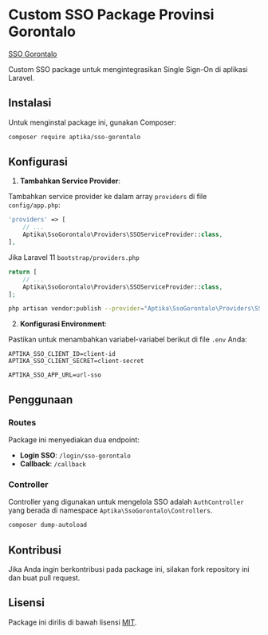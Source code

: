 # Custom SSO Package Provinsi Gorontalo
[SSO Gorontalo](https://sso.gorontaloprov.go.id)

Custom SSO package untuk mengintegrasikan Single Sign-On di aplikasi Laravel.

## Instalasi

Untuk menginstal package ini, gunakan Composer:

```sh
composer require aptika/sso-gorontalo
```

## Konfigurasi

1. **Tambahkan Service Provider**:

Tambahkan service provider ke dalam array `providers` di file `config/app.php`:

```php
'providers' => [
    // ...
    Aptika\SsoGorontalo\Providers\SSOServiceProvider::class,
],
```
Jika
Laravel 11
`bootstrap/providers.php`
```php
return [
    // ...
    Aptika\SsoGorontalo\Providers\SSOServiceProvider::class,
];

```
```bash
php artisan vendor:publish --provider="Aptika\SsoGorontalo\Providers\SSOServiceProvider" --tag=config
```

2. **Konfigurasi Environment**:

Pastikan untuk menambahkan variabel-variabel berikut di file `.env` Anda:

```env
APTIKA_SSO_CLIENT_ID=client-id
APTIKA_SSO_CLIENT_SECRET=client-secret
```

```env
APTIKA_SSO_APP_URL=url-sso
```

## Penggunaan

### Routes

Package ini menyediakan dua endpoint:

- **Login SSO**: `/login/sso-gorontalo`
- **Callback**: `/callback`

### Controller

Controller yang digunakan untuk mengelola SSO adalah `AuthController` yang berada di namespace `Aptika\SsoGorontalo\Controllers`.


```bash
composer dump-autoload
```


## Kontribusi

Jika Anda ingin berkontribusi pada package ini, silakan fork repository ini dan buat pull request.

## Lisensi

Package ini dirilis di bawah lisensi [MIT](LICENSE).

